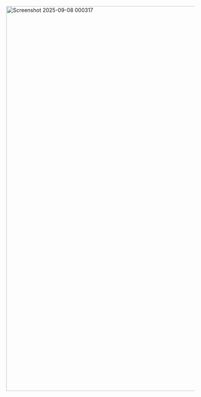 <img width="1919" height="1030" alt="Screenshot 2025-09-08 000317" src="https://github.com/user-attachments/assets/09c01be2-2328-441a-9b76-db38158cdc7c" />
